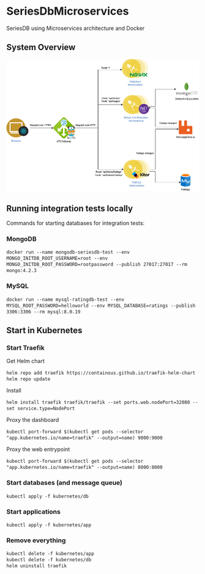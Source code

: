 # SeriesDbMicroservices
SeriesDB using Microservices architecture and Docker
## System Overview
![System Overview](https://raw.githubusercontent.com/bargergo/SeriesDbMicroservices/master/docs/system_overview.png)
## Running integration tests locally
Commands for starting databases for integration tests:
### MongoDB
```
docker run --name mongodb-seriesdb-test --env MONGO_INITDB_ROOT_USERNAME=root --env MONGO_INITDB_ROOT_PASSWORD=rootpassword --publish 27017:27017 --rm mongo:4.2.3
```
### MySQL
```
docker run --name mysql-ratingdb-test --env MYSQL_ROOT_PASSWORD=helloworld --env MYSQL_DATABASE=ratings --publish 3306:3306 --rm mysql:8.0.19
```
## Start in Kubernetes
### Start Traefik
Get Helm chart
```
helm repo add traefik https://containous.github.io/traefik-helm-chart
helm repo update
```
Install
```
helm install traefik traefik/traefik --set ports.web.nodePort=32080 --set service.type=NodePort
```
Proxy the dashboard
```
kubectl port-forward $(kubectl get pods --selector "app.kubernetes.io/name=traefik" --output=name) 9000:9000
```
Proxy the web entrypoint
```
kubectl port-forward $(kubectl get pods --selector "app.kubernetes.io/name=traefik" --output=name) 8000:8000
```
### Start databases (and message queue)
```
kubectl apply -f kubernetes/db
```
### Start applications
```
kubectl apply -f kubernetes/app
```
### Remove everything
```
kubectl delete -f kubernetes/app
kubectl delete -f kubernetes/db
helm uninstall traefik
```

